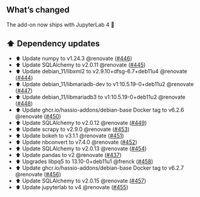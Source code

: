 ## What’s changed

The add-on now ships with JupyterLab 4 🎉 

## ⬆️ Dependency updates

- ⬆️ Update numpy to v1.24.3 @renovate ([#446](https://github.com/hassio-addons/addon-jupyterlab/pull/446))
- ⬆️ Update SQLAlchemy to v2.0.11 @renovate ([#445](https://github.com/hassio-addons/addon-jupyterlab/pull/445))
- ⬆️ Update debian_11/libxml2 to v2.9.10+dfsg-6.7+deb11u4 @renovate ([#444](https://github.com/hassio-addons/addon-jupyterlab/pull/444))
- ⬆️ Update debian_11/libmariadb-dev to v1:10.5.19-0+deb11u2 @renovate ([#447](https://github.com/hassio-addons/addon-jupyterlab/pull/447))
- ⬆️ Update debian_11/libmariadb3 to v1:10.5.19-0+deb11u2 @renovate ([#448](https://github.com/hassio-addons/addon-jupyterlab/pull/448))
- ⬆️ Update ghcr.io/hassio-addons/debian-base Docker tag to v6.2.6 @renovate ([#450](https://github.com/hassio-addons/addon-jupyterlab/pull/450))
- ⬆️ Update SQLAlchemy to v2.0.12 @renovate ([#449](https://github.com/hassio-addons/addon-jupyterlab/pull/449))
- ⬆️ Update scrapy to v2.9.0 @renovate ([#453](https://github.com/hassio-addons/addon-jupyterlab/pull/453))
- ⬆️ Update bokeh to v3.1.1 @renovate ([#451](https://github.com/hassio-addons/addon-jupyterlab/pull/451))
- ⬆️ Update nbconvert to v7.4.0 @renovate ([#452](https://github.com/hassio-addons/addon-jupyterlab/pull/452))
- ⬆️ Update SQLAlchemy to v2.0.13 @renovate ([#454](https://github.com/hassio-addons/addon-jupyterlab/pull/454))
- ⬆️ Update pandas to v2 @renovate ([#437](https://github.com/hassio-addons/addon-jupyterlab/pull/437))
- ⬆️ Upgrades libpq5 to 13.10-0+deb11u1 @frenck ([#458](https://github.com/hassio-addons/addon-jupyterlab/pull/458))
- ⬆️ Update ghcr.io/hassio-addons/debian-base Docker tag to v6.2.7 @renovate ([#456](https://github.com/hassio-addons/addon-jupyterlab/pull/456))
- ⬆️ Update SQLAlchemy to v2.0.15 @renovate ([#457](https://github.com/hassio-addons/addon-jupyterlab/pull/457))
- ⬆️ Update jupyterlab to v4 @renovate ([#455](https://github.com/hassio-addons/addon-jupyterlab/pull/455))
